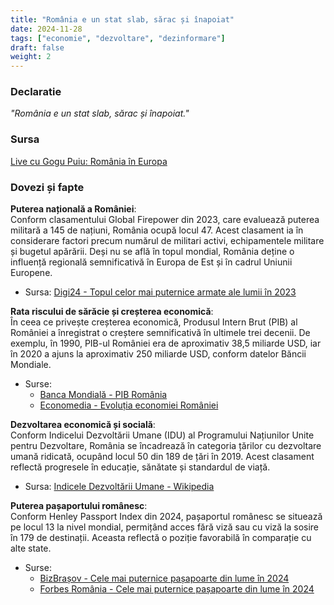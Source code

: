 ```yaml
---
title: "România e un stat slab, sărac și înapoiat"
date: 2024-11-28
tags: ["economie", "dezvoltare", "dezinformare"]
draft: false
weight: 2
---
```


### Declaratie  

*"România e un stat slab, sărac și înapoiat."*  

### Sursa  
[Live cu Gogu Puiu: România în Europa](https://www.facebook.com/GoguPuiu49/videos/3153666288043581)  

### Dovezi și fapte  

**Puterea națională a României**:  
Conform clasamentului Global Firepower din 2023, care evaluează puterea militară a 145 de națiuni, România ocupă locul 47. Acest clasament ia în considerare factori precum numărul de militari activi, echipamentele militare și bugetul apărării. Deși nu se află în topul mondial, România deține o influență regională semnificativă în Europa de Est și în cadrul Uniunii Europene.  
- Sursa: [Digi24 - Topul celor mai puternice armate ale lumii în 2023](https://www.digi24.ro/stiri/actualitate/topul-celor-mai-puternice-armate-ale-lumii-in-2023-ce-efective-si-dotari-are-romania-si-ce-loc-ocupa-2364795)  

**Rata riscului de sărăcie și creșterea economică**:  
În ceea ce privește creșterea economică, Produsul Intern Brut (PIB) al României a înregistrat o creștere semnificativă în ultimele trei decenii. De exemplu, în 1990, PIB-ul României era de aproximativ 38,5 miliarde USD, iar în 2020 a ajuns la aproximativ 250 miliarde USD, conform datelor Băncii Mondiale.  
- Surse:  
  - [Banca Mondială - PIB România](https://data.worldbank.org/indicator/NY.GDP.MKTP.CD?locations=RO)  
  - [Economedia - Evoluția economiei României](https://economedia.ro/grafic-cum-a-evoluat-economia-romaniei-pana-la-un-nou-rezultat-surpriza-de-crestere-in-trimestrul-ii-pib-ul-tarii-depaseste-cu-82-nivelul-de-dinaintea-pandemiei-de-ce-nu-simtim-ca-economia-du.html)  

<!--more-->
**Dezvoltarea economică și socială**:  
Conform Indicelui Dezvoltării Umane (IDU) al Programului Națiunilor Unite pentru Dezvoltare, România se încadrează în categoria țărilor cu dezvoltare umană ridicată, ocupând locul 50 din 189 de țări în 2019. Acest clasament reflectă progresele în educație, sănătate și standardul de viață.  
- Sursa: [Indicele Dezvoltării Umane - Wikipedia](https://ro.wikipedia.org/wiki/Indicele_dezvolt%C4%83rii_umane)  

**Puterea pașaportului românesc**:  
Conform Henley Passport Index din 2024, pașaportul românesc se situează pe locul 13 la nivel mondial, permițând acces fără viză sau cu viză la sosire în 179 de destinații. Aceasta reflectă o poziție favorabilă în comparație cu alte state.  
- Surse:  
  - [BizBrașov - Cele mai puternice pașapoarte din lume în 2024](https://www.profit.ro/perspective/clasamentul-celor-mai-puternice-pasapoarte-din-lume-pe-locul-intai-sunt-la-egalitate-6-tari-din-europa-si-asia-ce-loc-ocupa-romania-21457238)  
  - [Forbes România - Cele mai puternice pașapoarte din lume în 2024](https://www.forbes.ro/cele-mai-puternice-pasapoarte-din-lume-in-2024-369268)  
